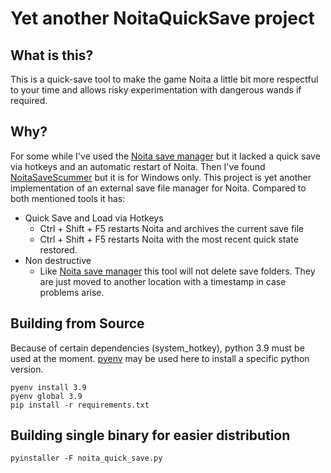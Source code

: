 # Yet another NoitaQuickSave project

## What is this?

This is a quick-save tool to make the game Noita a little bit more respectful to your time and allows risky experimentation with dangerous wands if required.

## Why?

For some while I've used the [Noita save manager](https://github.com/mcgillij/noita_save_manager) but it lacked a quick save via hotkeys and an automatic restart of Noita. Then I've found [NoitaSaveScummer](https://github.com/k-Knight/NoitaSaveScummer) but it is for Windows only.
This project is yet another implementation of an external save file manager for Noita. Compared to both mentioned tools it has:

* Quick Save and Load via Hotkeys
    * Ctrl + Shift + F5 restarts Noita and archives the current save file
    * Ctrl + Shift + F5 restarts Noita with the most recent quick state restored.
* Non destructive
    * Like [Noita save manager](https://github.com/mcgillij/noita_save_manager) this tool will not delete save folders. They are just moved to another location with a timestamp in case problems arise.

## Building from Source

Because of certain dependencies (system_hotkey), python 3.9 must be used at the moment. [pyenv](https://bgasparotto.com/install-pyenv-ubuntu-debian) may be used here to install a specific python version.

    pyenv install 3.9
    pyenv global 3.9
    pip install -r requirements.txt


## Building single binary for easier distribution

    pyinstaller -F noita_quick_save.py